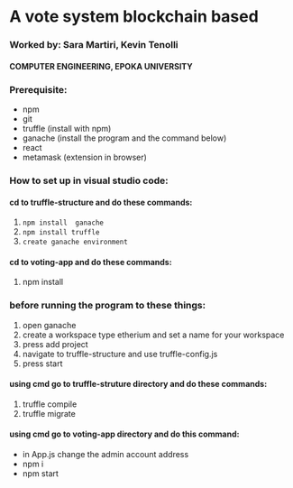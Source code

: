 # A vote system blockchain based
### Worked by: Sara Martiri, Kevin Tenolli
#### COMPUTER ENGINEERING, EPOKA UNIVERSITY

### Prerequisite:
  - npm 
  - git 
  - truffle  (install with npm)
  - ganache (install the program and the command below)
  - react
  - metamask (extension in browser)
### How to set up in visual studio code:
#### cd to truffle-structure and do these commands:
  1. `npm install  ganache`
  2. `npm install truffle`
  3. `create ganache environment`
  #### cd to voting-app and do these commands:
  1. npm install

### before running the program to these things:
   1. open ganache
   2. create a workspace type etherium and set a name for your workspace
   3. press add project
   4. navigate to truffle-structure and use truffle-config.js
   5. press start
#### using cmd go to truffle-struture directory and do these commands:
  1. truffle compile
  2. truffle migrate
#### using cmd go to voting-app directory and do this command:
  - in App.js change the admin account address
  - npm i
  - npm start

